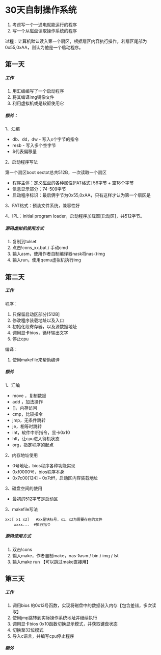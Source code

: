 # 30天自制操作系统

1. 考虑写一个一通电就能运行的程序
2. 写一个从磁盘读取操作系统的程序

过程：计算机默认读入第一个扇区，根据扇区内容执行操作，若扇区尾部为0x55,0xAA，则认为他是一个启动程序。

## 第一天

##### 工作

1. 用汇编编写了一个启动程序
2. 将其编译img镜像文件
3. 利用虚拟机或是软驱使用它

##### 额外：

1、汇编

- db、dd，dw - 写入x个字节的指令
- resb - 写入多个空字节
- $代表偏移量

2、启动程序写法

第一个扇区boot sectot总共512B，一次读取一个扇区

- 程序主体：定义磁盘的各种属性[FAT格式] 56字节 + 空18个字节
- 信息显示部分：74-509字节
- 启动程序标识：最后俩字节为0x55,0xAA，只有这样才认为第一个扇区是

3、FAT格式：预装文件系统，兼容性好

4、IPL：initial program loader，启动程序加载器[启动区]，共512字节。

##### 源码虚拟机使用方式

1. 复制到tolset
2. 点击!cons_xx.bat / 手动cmd
3. 输入asm，使用作者自制编译器nask将nas-》img
4. 输入run，使用qemu虚拟机执行img

## 第二天

##### 工作

程序：

1. 只保留启动区部分[512B]
2. 修改程序装载地址以及入口
3. 初始化段寄存器，以及源数据地址
4. 调用显卡bios，循环输出文字
5. 停止cpu

编译：

1. 使用makefile来帮助编译

##### 额外

1、汇编

- move ，复制数据
- add ，加法操作
- []，内存访问
- cmp，比较指令
- jmp，无条件跳转
- je，相等时跳转
- int，软件中断指令，显卡0x10
- hlt，让cpu进入待机状态
- org，指定程序的起点

2、内存地址使用

- 0号地址，bios程序各种功能实现
- 0xf0000号，bios程序本身
- 0x7c00[124] - 0x7dff，启动区内容装载地址

3、磁盘空间的使用

- 最初的512字节是启动区

3、makefile写法

```
xx:[ x1 x2]   #xx是块标号，x1、x2为需要存在的文件
	xxxx...  #执行指令
```

##### 源码使用方式

1. 双击!cons
2. 输入make，作者自制make，nas-》asm / bin / img / lst
3. 输入make run 【可以跳过make直接用】

## 第三天

##### 工作

1. 调用bios 的0x13号函数，实现将磁盘中的数据装入内存【包含差错，多次读取】
2. 使用jmp跳转到实际操作系统地址并继续执行
3. 调用显卡bios 0x10函数切换显示模式，并获取键盘状态
4. 切换至32位模式
5. 导入c语言，并编写cpu停止程序

##### 额外


